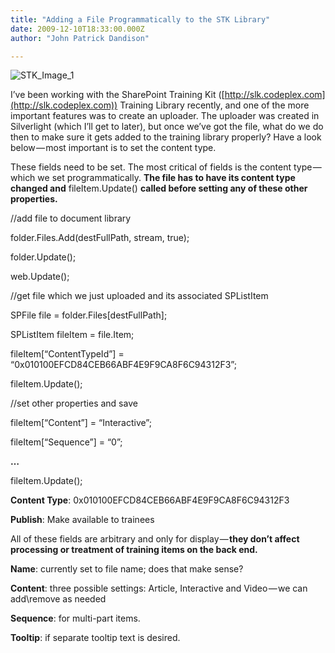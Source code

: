 ```yaml
---
title: "Adding a File Programmatically to the STK Library"
date: 2009-12-10T18:33:00.000Z
author: "John Patrick Dandison"

---
```


![STK_Image_1](http://jpd.ms/wp-content/uploads/migrated/STK_Image_1_thumb.png)



I’ve been working with the SharePoint Training Kit ([http://slk.codeplex.com](http://slk.codeplex.com)) Training Library recently, and one of the more important features was to create an uploader. The uploader was created in Silverlight (which I’ll get to later), but once we’ve got the file, what do we do then to make sure it gets added to the training library properly? Have a look below — most important is to set the content type.

These fields need to be set. The most critical of fields is the content type — which we set programmatically. **The file has to have its content type changed and** fileItem.Update() **called before setting any of these other properties.**

//add file to document library

folder.Files.Add(destFullPath, stream, true);

folder.Update();

web.Update();

//get file which we just uploaded and its associated SPListItem

SPFile file = folder.Files[destFullPath];

SPListItem fileItem = file.Item;

fileItem[“ContentTypeId”] = “0x010100EFCD84CEB66ABF4E9F9CA8F6C94312F3”;

fileItem.Update();

//set other properties and save

fileItem[“Content”] = “Interactive”;

fileItem[“Sequence”] = “0”;

**…**

fileItem.Update();

**Content Type**: 0x010100EFCD84CEB66ABF4E9F9CA8F6C94312F3

**Publish**: Make available to trainees

All of these fields are arbitrary and only for display — **they don’t affect processing or treatment of training items on the back end.**

**Name**: currently set to file name; does that make sense?

**Content**: three possible settings: Article, Interactive and Video — we can add\remove as needed

**Sequence**: for multi-part items.

**Tooltip**: if separate tooltip text is desired.
